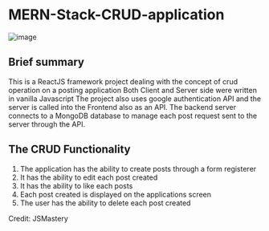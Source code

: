 # MERN-Stack-CRUD-application

![image](https://user-images.githubusercontent.com/55924606/198832754-18a2c9b1-b50c-416a-aeb7-9bd3b82792eb.png)
## Brief summary
This is a ReactJS framework project dealing with the concept of crud operation on a posting application
Both Client and Server side were written in vanilla Javascript
The project also uses google authentication API and the server is called into the Frontend also as an API.
The backend server connects to a MongoDB database to manage each post request sent to the server through the API.

## The CRUD Functionality
1) The application has the ability to create posts through a form registerer
2) It has the ability to edit each post created
3) It has the ability to like each posts
4) Each post created is displayed on the applications screen
5) The user has the ability to delete each post created 

Credit: JSMastery
